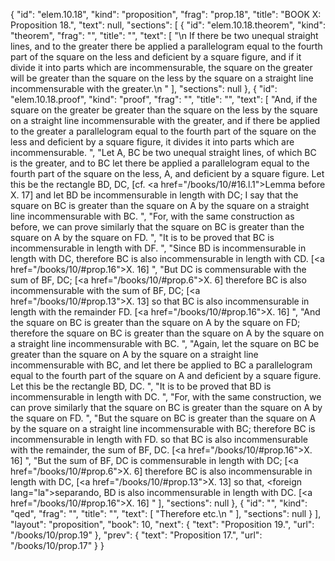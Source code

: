 {
  "id": "elem.10.18",
  "kind": "proposition",
  "frag": "prop.18",
  "title": "BOOK X: Proposition 18.",
  "text": null,
  "sections": [
    {
      "id": "elem.10.18.theorem",
      "kind": "theorem",
      "frag": "",
      "title": "",
      "text": [
        "\n       If there be two unequal straight lines, and to the greater there be applied a parallelogram equal to the fourth part of the square on the less and deficient by a square figure, and if it divide it into parts which are incommensurable, the square on the greater will be greater than the square on the less by the square on a straight line incommensurable with the greater.\n      "
      ],
      "sections": null
    },
    {
      "id": "elem.10.18.proof",
      "kind": "proof",
      "frag": "",
      "title": "",
      "text": [
        "And, if the square on the greater be greater than the square on the less by the square on a straight line incommensurable with the greater, and if there be applied to the greater a parallelogram equal to the fourth part of the square on the less and deficient by a square figure, it divides it into parts which are incommensurable. ",
        "Let A, BC be two unequal straight lines, of which BC is the greater, and to BC let there be applied a parallelogram equal to the fourth part of the square on the less, A, and deficient by a square figure. Let this be the rectangle BD, DC, [cf. <a href=\"/books/10/#16.l.1\">Lemma before X. 17</a>]  and let BD be incommensurable in length with DC; I say that the square on BC is greater than the square on A by the square on a straight line incommensurable with BC. ",
        "For, with the same construction as before, we can prove similarly that the square on BC is greater than the square on A by the square on FD. ",
        "It is to be proved that BC is incommensurable in length with DF. ",
        "Since BD is incommensurable in length with DC, therefore BC is also incommensurable in length with CD. [<a href=\"/books/10/#prop.16\">X. 16</a>] ",
        "But DC is commensurable with the sum of BF, DC; [<a href=\"/books/10/#prop.6\">X. 6</a>] therefore BC is also incommensurable with the sum of BF, DC; [<a href=\"/books/10/#prop.13\">X. 13</a>] so that BC is also incommensurable in length with the remainder FD. [<a href=\"/books/10/#prop.16\">X. 16</a>] ",
        "And the square on BC is greater than the square on A by the square on FD; therefore the square on BC is greater than the square on A by the square on a straight line incommensurable with BC. ",
        "Again, let the square on BC be greater than the square on A by the square on a straight line incommensurable with BC, and let there be applied to BC a parallelogram equal to the fourth part of the square on A and deficient by a square figure. Let this be the rectangle BD, DC. ",
        "It is to be proved that BD is incommensurable in length with DC. ",
        "For, with the same construction, we can prove similarly that the square on BC is greater than the square on A by the square on FD. ",
        "But the square on BC is greater than the square on A by the square on a straight line incommensurable with BC; therefore BC is incommensurable in length with FD. so that BC is also incommensurable with the remainder, the sum of BF, DC. [<a href=\"/books/10/#prop.16\">X. 16</a>] ",
        "But the sum of BF, DC is commensurable in length with DC; [<a href=\"/books/10/#prop.6\">X. 6</a>] therefore BC is also incommensurable in length with DC, [<a href=\"/books/10/#prop.13\">X. 13</a>] so that, <foreign lang=\"la\">separando</foreign>, BD is also incommensurable in length with DC. [<a href=\"/books/10/#prop.16\">X. 16</a>] "
      ],
      "sections": null
    },
    {
      "id": "",
      "kind": "qed",
      "frag": "",
      "title": "",
      "text": [
        "Therefore etc.\n "
      ],
      "sections": null
    }
  ],
  "layout": "proposition",
  "book": 10,
  "next": {
    "text": "Proposition 19.",
    "url": "/books/10/prop.19"
  },
  "prev": {
    "text": "Proposition 17.",
    "url": "/books/10/prop.17"
  }
}
